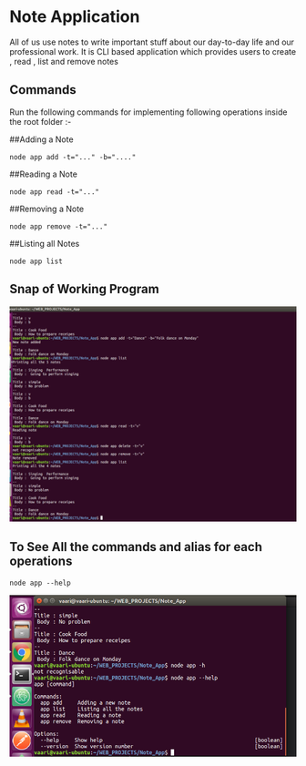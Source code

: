 # Note Application
All of us use notes to write important stuff about our day-to-day life and our professional work.
It is CLI based application which provides users to create , read , list and remove notes

## Commands
Run the following commands for implementing following operations inside the root folder :-

##Adding a Note

```
node app add -t="..." -b="...."

```
##Reading a Note

```
node app read -t="..."

```
##Removing a Note

```
node app remove -t="..."

```
##Listing all Notes

```
node app list

```

## Snap of Working Program
![Commands](/NoteApp.png)

## To See All the commands and alias for each operations
```
node app --help
```
![help](/help_note.png)

